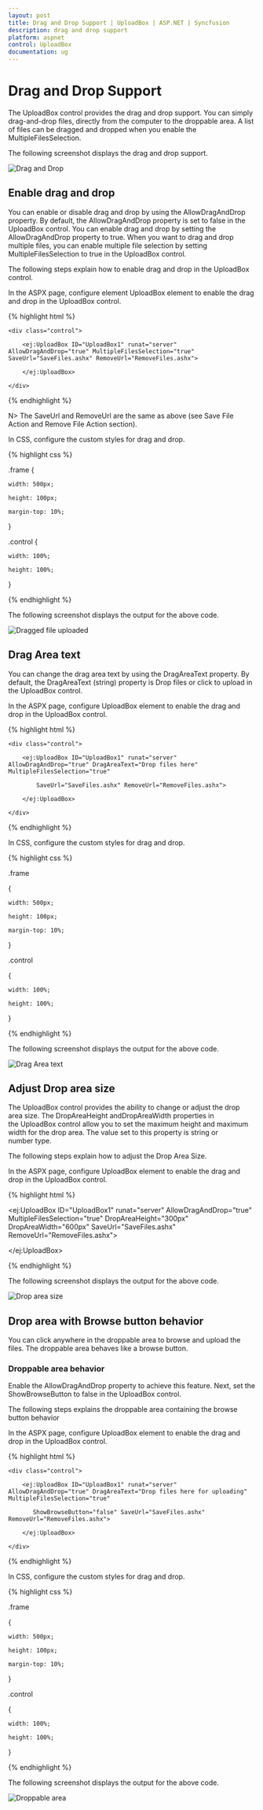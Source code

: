 ```yaml
---
layout: post
title: Drag and Drop Support | UploadBox | ASP.NET | Syncfusion
description: drag and drop support
platform: aspnet
control: UploadBox
documentation: ug
---
```


# Drag and Drop Support

The UploadBox control provides the drag and drop support. You can simply drag-and-drop files, directly from the computer to the droppable area. A list of files can be dragged and dropped when you enable the MultipleFilesSelection.

The following screenshot displays the drag and drop support.

 ![Drag and Drop](Drag-and-Drop-Support_images/Drag-and-Drop-Support_img1.png)



## Enable drag and drop 

You can enable or disable drag and drop by using the AllowDragAndDrop property. By default, the AllowDragAndDrop property is set to false in the UploadBox control. You can enable drag and drop by setting the AllowDragAndDrop property to true. When you want to drag and drop multiple files, you can enable multiple file selection by setting MultipleFilesSelection to true in the UploadBox control.

The following steps explain how to enable drag and drop in the UploadBox control.

In the ASPX page, configure element UploadBox element to enable the drag and drop in the UploadBox control.

{% highlight html %}

<div class="frame">

    <div class="control">

        <ej:UploadBox ID="UploadBox1" runat="server" AllowDragAndDrop="true" MultipleFilesSelection="true" SaveUrl="SaveFiles.ashx" RemoveUrl="RemoveFiles.ashx">

        </ej:UploadBox>

    </div>

</div>

{% endhighlight %}

N> The SaveUrl and RemoveUrl are the same as above (see Save File Action and Remove File Action section).

In CSS, configure the custom styles for drag and drop.

{% highlight css %}

.frame {

    width: 500px;

    height: 100px;

    margin-top: 10%;

}



.control {

    width: 100%;

    height: 100%;

}

{% endhighlight %}



The following screenshot displays the output for the above code.

 ![Dragged file uploaded](Drag-and-Drop-Support_images/Drag-and-Drop-Support_img2.png)



## Drag Area text

You can change the drag area text by using the DragAreaText property.  By default, the DragAreaText (string) property is Drop files or click to upload in the UploadBox control.

In the ASPX page, configure UploadBox element to enable the drag and drop in the UploadBox control.


{% highlight html %}

<div class="frame">

    <div class="control">

        <ej:UploadBox ID="UploadBox1" runat="server" AllowDragAndDrop="true" DragAreaText="Drop files here" MultipleFilesSelection="true"

            SaveUrl="SaveFiles.ashx" RemoveUrl="RemoveFiles.ashx">

        </ej:UploadBox>

    </div>

</div>

{% endhighlight %}



In CSS, configure the custom styles for drag and drop.

{% highlight css %}

.frame

{

    width: 500px;

    height: 100px;

    margin-top: 10%;

}



.control

{

    width: 100%;

    height: 100%;

}

{% endhighlight %}



 The following screenshot displays the output for the above code.

 ![Drag Area text](Drag-and-Drop-Support_images/Drag-and-Drop-Support_img3.png)



## Adjust Drop area size

The UploadBox control provides the ability to change or adjust the drop area size. The DropAreaHeight andDropAreaWidth properties in the UploadBox control allow you to set the maximum height and maximum width for the drop area. The value set to this property is string or number type.

The following steps explain how to adjust the Drop Area Size.

In the ASPX page, configure UploadBox element to enable the drag and drop in the UploadBox control.

{% highlight html %}

<ej:UploadBox ID="UploadBox1" runat="server" AllowDragAndDrop="true" MultipleFilesSelection="true" DropAreaHeight="300px" DropAreaWidth="600px" SaveUrl="SaveFiles.ashx" RemoveUrl="RemoveFiles.ashx">

</ej:UploadBox>

{% endhighlight %}

The following screenshot displays the output for the above code.

 ![Drop area size](Drag-and-Drop-Support_images/Drag-and-Drop-Support_img4.png)



## Drop area with Browse button behavior

You can click anywhere in the droppable area to browse and upload the files. The droppable area behaves like a browse button.

### Droppable area behavior

Enable the AllowDragAndDrop property to achieve this feature. Next, set the ShowBrowseButton to false in the UploadBox control.

The following steps explains the droppable area containing the browse button behavior

In the ASPX page, configure UploadBox element to enable the drag and drop in the UploadBox control.



{% highlight html %}

<div class="frame">

    <div class="control">

        <ej:UploadBox ID="UploadBox1" runat="server" AllowDragAndDrop="true" DragAreaText="Drop files here for uploading" MultipleFilesSelection="true"

           ShowBrowseButton="false" SaveUrl="SaveFiles.ashx" RemoveUrl="RemoveFiles.ashx">

        </ej:UploadBox>

    </div>

</div>

{% endhighlight %}



In CSS, configure the custom styles for drag and drop.

{% highlight css %}

.frame

{

    width: 500px;

    height: 100px;

    margin-top: 10%;

}



.control

{

    width: 100%;

    height: 100%;

}

{% endhighlight %}



The following screenshot displays the output for the above code.



 ![Droppable area](Drag-and-Drop-Support_images/Drag-and-Drop-Support_img5.png)



